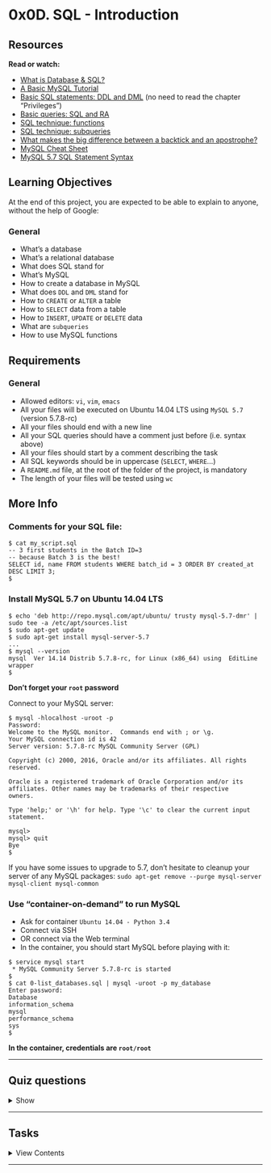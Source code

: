 # 0x0D. SQL - Introduction

## Resources

**Read or watch:**

- [What is Database & SQL?](https://www.youtube.com/watch?v=FR4QIeZaPeM)
- [A Basic MySQL Tutorial](https://www.digitalocean.com/community/tutorials/a-basic-mysql-tutorial)
- [Basic SQL statements: DDL and DML](https://web.csulb.edu/colleges/coe/cecs/dbdesign/dbdesign.php?page=sql/ddldml.php) (no need to read the chapter “Privileges”)
- [Basic queries: SQL and RA](https://web.csulb.edu/colleges/coe/cecs/dbdesign/dbdesign.php?page=sql/queries.php)
- [SQL technique: functions](https://web.csulb.edu/colleges/coe/cecs/dbdesign/dbdesign.php?page=sql/functions.php)
- [SQL technique: subqueries](https://web.csulb.edu/colleges/coe/cecs/dbdesign/dbdesign.php?page=sql/subqueries.php)
- [What makes the big difference between a backtick and an apostrophe?](https://stackoverflow.com/questions/29402361/what-makes-the-big-difference-between-a-backtick-and-an-apostrophe/29402458)
- [MySQL Cheat Sheet](https://intellipaat.com/mediaFiles/2019/02/SQL-Commands-Cheat-Sheet.pdf)
- [MySQL 5.7 SQL Statement Syntax](https://dev.mysql.com/doc/refman/5.7/en/sql-statements.html)

## Learning Objectives

At the end of this project, you are expected to be able to explain to anyone, without the help of Google:

### General

- What’s a database
- What’s a relational database
- What does SQL stand for
- What’s MySQL
- How to create a database in MySQL
- What does `DDL` and `DML` stand for
- How to `CREATE` or `ALTER` a table
- How to `SELECT` data from a table
- How to `INSERT`, `UPDATE` or `DELETE` data
- What are `subqueries`
- How to use MySQL functions

## Requirements

### General

- Allowed editors: `vi`, `vim`, `emacs`
- All your files will be executed on Ubuntu 14.04 LTS using `MySQL 5.7` (version 5.7.8-rc)
- All your files should end with a new line
- All your SQL queries should have a comment just before (i.e. syntax above)
- All your files should start by a comment describing the task
- All SQL keywords should be in uppercase (`SELECT`, `WHERE`…)
- A `README.md` file, at the root of the folder of the project, is mandatory
- The length of your files will be tested using `wc`

## More Info

### Comments for your SQL file:

```
$ cat my_script.sql
-- 3 first students in the Batch ID=3
-- because Batch 3 is the best!
SELECT id, name FROM students WHERE batch_id = 3 ORDER BY created_at DESC LIMIT 3;
$
```

### Install MySQL 5.7 on Ubuntu 14.04 LTS

```
$ echo 'deb http://repo.mysql.com/apt/ubuntu/ trusty mysql-5.7-dmr' | sudo tee -a /etc/apt/sources.list
$ sudo apt-get update
$ sudo apt-get install mysql-server-5.7
...
$ mysql --version
mysql  Ver 14.14 Distrib 5.7.8-rc, for Linux (x86_64) using  EditLine wrapper
$
```

**Don’t forget your `root` password**

Connect to your MySQL server:

```
$ mysql -hlocalhost -uroot -p
Password: 
Welcome to the MySQL monitor.  Commands end with ; or \g.
Your MySQL connection id is 42
Server version: 5.7.8-rc MySQL Community Server (GPL)

Copyright (c) 2000, 2016, Oracle and/or its affiliates. All rights reserved.

Oracle is a registered trademark of Oracle Corporation and/or its
affiliates. Other names may be trademarks of their respective
owners.

Type 'help;' or '\h' for help. Type '\c' to clear the current input statement.

mysql> 
mysql> quit
Bye
$
```

If you have some issues to upgrade to 5.7, don’t hesitate to cleanup your server of any MySQL packages: `sudo apt-get remove --purge mysql-server mysql-client mysql-common`

### Use “container-on-demand” to run MySQL

- Ask for container `Ubuntu 14.04 - Python 3.4`
- Connect via SSH
- OR connect via the Web terminal
- In the container, you should start MySQL before playing with it:

```
$ service mysql start
 * MySQL Community Server 5.7.8-rc is started
$
$ cat 0-list_databases.sql | mysql -uroot -p my_database
Enter password: 
Database
information_schema
mysql
performance_schema
sys
$
```

**In the container, credentials are `root/root`**

---

## Quiz questions

<details>
<summary>Show</summary>
  
### Question #0

What does SQL stand for?

- [ ] Sequences of Query Logic
- [x] Structured Query Language
- [ ] Solid Query Language
- [ ] Structured Question Language

### Question #1

What is a relational database? (please select all correct answers)

- [x] a database
- [x] a collection of data
- [ ] married databases
- [x] data are organized by tables, records and columns
- [ ] data are organized by tables and indexes
- [ ] a table containing multiple object representation
- [x] a table containing only one object representation

### Question #2

What does DDL stand for?

- [x] Data Definition Language
- [ ] Database Definition Language
- [ ] Data Document Language
- [ ] Document Data Language

### Question #3

What does DML stand for?

- [ ] Database Manipulation Language
- [ ] Document Manipulation Language
- [x] Data Manipulation Language
- [ ] Document Model Language

### Question #4

How do you list all `users` in this table?

```
+-------+-------------------------------------------------------------------------------------------------------------------------------+
| Table | Create Table                                                                                                                  |
+-------+-------------------------------------------------------------------------------------------------------------------------------+
| users | CREATE TABLE `users` (
  `id` int(11) DEFAULT NULL,
  `name` varchar(256) DEFAULT NULL,
  `age` int(11) DEFAULT NULL
) ENGINE=InnoDB DEFAULT CHARSET=latin1 |
+-------+-------------------------------------------------------------------------------------------------------------------------------+
```

- [ ] DELETE * FROM users;
- [x] SELECT * FROM users;
- [ ] SELECT ALL users;

### Question #5

How to you add a new record in the table `users`?

```
+-------+-------------------------------------------------------------------------------------------------------------------------------+
| Table | Create Table                                                                                                                  |
+-------+-------------------------------------------------------------------------------------------------------------------------------+
| users | CREATE TABLE `users` (
  `id` int(11) DEFAULT NULL,
  `name` varchar(256) DEFAULT NULL,
  `age` int(11) DEFAULT NULL
) ENGINE=InnoDB DEFAULT CHARSET=latin1 |
+-------+-------------------------------------------------------------------------------------------------------------------------------+
```

- [ ] INSERT users (id, name, age) VALUES (2, “Betty”, 30);
- [ ] INSERT INTO users (id, name) VALUES (2, “Betty”, 30);
- [x] INSERT INTO users (id, name, age) VALUES (2, “Betty”, 30);
- [ ] INSERT INTO users (id, name, age) VALUES (2, “Betty”);

### Question #6

How do you delete the `users` record with `id = 89` in this table?

```
+-------+-------------------------------------------------------------------------------------------------------------------------------+
| Table | Create Table                                                                                                                  |
+-------+-------------------------------------------------------------------------------------------------------------------------------+
| users | CREATE TABLE `users` (
  `id` int(11) DEFAULT NULL,
  `name` varchar(256) DEFAULT NULL,
  `age` int(11) DEFAULT NULL
) ENGINE=InnoDB DEFAULT CHARSET=latin1 |
+-------+-------------------------------------------------------------------------------------------------------------------------------+
```

- [ ] DELETE users WHERE id = 89;
- [x] DELETE FROM users WHERE id = 89;
- [ ] DELETE FROM users;
- [ ] DELETE FROM users WHERE id IS EQUAL TO 89;

### Question #7

How do you change the name of the `users` record with `id = 89` to `Holberton`?

```
+-------+-------------------------------------------------------------------------------------------------------------------------------+
| Table | Create Table                                                                                                                  |
+-------+-------------------------------------------------------------------------------------------------------------------------------+
| users | CREATE TABLE `users` (
  `id` int(11) DEFAULT NULL,
  `name` varchar(256) DEFAULT NULL,
  `age` int(11) DEFAULT NULL
) ENGINE=InnoDB DEFAULT CHARSET=latin1 |
+-------+-------------------------------------------------------------------------------------------------------------------------------+
```

- [x] UPDATE users SET name = “Holberton” WHERE id = 89;
- [ ] CHANGE users SET name = “Holberton” WHERE id = 89;
- [ ] UPDATE users SET name = “Holberton”;

### Question #8

How do you list all `users` records with `age > 21` in this table?

```
+-------+-------------------------------------------------------------------------------------------------------------------------------+
| Table | Create Table                                                                                                                  |
+-------+-------------------------------------------------------------------------------------------------------------------------------+
| users | CREATE TABLE `users` (
  `id` int(11) DEFAULT NULL,
  `name` varchar(256) DEFAULT NULL,
  `age` int(11) DEFAULT NULL
) ENGINE=InnoDB DEFAULT CHARSET=latin1 |
+-------+-------------------------------------------------------------------------------------------------------------------------------+
```

- [ ] SELECT * FROM users WHERE age < 21;
- [ ] SELECT * FROM users WHERE age IS UP TO 21;
- [x] SELECT * FROM users WHERE age > 21;
- [ ] SELECT * FROM users WHERE age BETWEEN 21 AND 89;

</details>

---

## Tasks

<details>
<summary>View Contents</summary>

### [0. List databases](./0-list_databases.sql)

Write a script that lists all databases of your MySQL server.

```
guillaume@ubuntu:~/$ cat 0-list_databases.sql | mysql -hlocalhost -uroot -p
Enter password: 
Database
information_schema
mysql
performance_schema
guillaume@ubuntu:~/$ 
```

**Repo:**

* GitHub repository: `holbertonschool-higher_level_programming`
* Directory: `0x0D-SQL_introduction`
* File: `0-list_databases.sql`

### [1. Create a database](./1-create_database_if_missing.sql)

Write a script that creates the database `hbtn_0c_0` in your MySQL server.

- If the database `hbtn_0c_0` already exists, your script should not fail
- You are not allowed to use the `SELECT` or `SHOW` statements

```
guillaume@ubuntu:~/$ cat 1-create_database_if_missing.sql | mysql -hlocalhost -uroot -p
Enter password: 
guillaume@ubuntu:~/$ cat 0-list_databases.sql | mysql -hlocalhost -uroot -p
Enter password: 
Database
information_schema
hbtn_0c_0
mysql
performance_schema
guillaume@ubuntu:~/$ cat 1-create_database_if_missing.sql | mysql -hlocalhost -uroot -p
Enter password: 
guillaume@ubuntu:~/$ 
```

**Repo:**

* GitHub repository: `holbertonschool-higher_level_programming`
* Directory: `0x0D-SQL_introduction`
* File: `1-create_database_if_missing.sql`

### [2. Delete a database](./2-remove_database.sql)

Write a script that deletes the database `hbtn_0c_0` in your MySQL server.

- If the database `hbtn_0c_0` doesn’t exist, your script should not fail
- You are not allowed to use the `SELECT` or `SHOW` statements

```
guillaume@ubuntu:~/$ cat 0-list_databases.sql | mysql -hlocalhost -uroot -p
Enter password: 
Database
information_schema
hbtn_0c_0
mysql
performance_schema
guillaume@ubuntu:~/$ cat 2-remove_database.sql | mysql -hlocalhost -uroot -p
Enter password: 
guillaume@ubuntu:~/$ cat 0-list_databases.sql | mysql -hlocalhost -uroot -p
Enter password: 
Database
information_schema
mysql
performance_schema
guillaume@ubuntu:~/$ 
```

**Repo:**

* GitHub repository: `holbertonschool-higher_level_programming`
* Directory: `0x0D-SQL_introduction`
* File: `2-remove_database.sql`

### [3. List tables](./3-list_tables.sql)

Write a script that lists all the tables of a database in your MySQL server.

- The database name will be passed as argument of `mysql` command (in the following example: `mysql` is the name of the database)

```
guillaume@ubuntu:~/$ cat 3-list_tables.sql | mysql -hlocalhost -uroot -p mysql
Enter password: 
Tables_in_mysql
columns_priv
db
event
func
general_log
help_category
help_keyword
help_relation
help_topic
host
ndb_binlog_index
plugin
proc
procs_priv
proxies_priv
servers
slow_log
tables_priv
time_zone
time_zone_leap_second
time_zone_name
time_zone_transition
time_zone_transition_type
user
guillaume@ubuntu:~/$ 
```

**Repo:**

* GitHub repository: `holbertonschool-higher_level_programming`
* Directory: `0x0D-SQL_introduction`
* File: `3-list_tables.sql`

### [4. First table](./4-first_table.sql)

Write a script that creates a table called `first_table` in the current database in your MySQL server.

- `first_table` description:
  - `id` INT
  - `name` VARCHAR(256)
- The database name will be passed as an argument of the `mysql` command
- If the table `first_table` already exists, your script should not fail
- You are not allowed to use the `SELECT` or `SHOW` statements

```
guillaume@ubuntu:~/$ cat 4-first_table.sql | mysql -hlocalhost -uroot -p hbtn_0c_0
Enter password: 
guillaume@ubuntu:~/$ cat 3-list_tables.sql | mysql -hlocalhost -uroot -p hbtn_0c_0
Enter password: 
Tables_in_hbtn_0c_0
first_table
guillaume@ubuntu:~/$ 
```

**Repo:**

* GitHub repository: `holbertonschool-higher_level_programming`
* Directory: `0x0D-SQL_introduction`
* File: `4-first_table.sql`

### [5. Full description](./5-full_table.sql)

Write a script that prints the full description of the table `first_table` from the database `hbtn_0c_0` in your MySQL server.

- The database name will be passed as an argument of the `mysql` command
- You are not allowed to use the `DESCRIBE` or `EXPLAIN` statements

```
guillaume@ubuntu:~/$ cat 5-full_table.sql | mysql -hlocalhost -uroot -p hbtn_0c_0
Enter password: 
Table   Create Table
first_table CREATE TABLE `first_table` (\n  `id` int(11) DEFAULT NULL,\n  `name` varchar(256) DEFAULT NULL\n) ENGINE=InnoDB DEFAULT CHARSET=latin1
guillaume@ubuntu:~/$ 
```

**Repo:**

* GitHub repository: `holbertonschool-higher_level_programming`
* Directory: `0x0D-SQL_introduction`
* File: `5-full_table.sql`

### [6. List all in table](./6-list_values.sql)

Write a script that lists all rows of the table `first_table` from the database `hbtn_0c_0` in your MySQL server.

- All fields should be printed
- The database name will be passed as an argument of the `mysql` command

```
guillaume@ubuntu:~/$ cat 6-list_values.sql | mysql -hlocalhost -uroot -p hbtn_0c_0
Enter password: 
guillaume@ubuntu:~/$ 
```

**Repo:**

* GitHub repository: `holbertonschool-higher_level_programming`
* Directory: `0x0D-SQL_introduction`
* File: `6-list_values.sql`

### [7. First add](./7-insert_value.sql)

Write a script that inserts a new row in the table `first_table` (database `hbtn_0c_0`) in your MySQL server.

- New row:
  - `id` = `89`
  - `name` = `Holberton School`
- The database name will be passed as an argument of the `mysql` command

```
guillaume@ubuntu:~/$ cat 7-insert_value.sql | mysql -hlocalhost -uroot -p hbtn_0c_0
Enter password: 
guillaume@ubuntu:~/$ cat 6-list_values.sql | mysql -hlocalhost -uroot -p hbtn_0c_0
Enter password: 
id  name
89  Holberton School
guillaume@ubuntu:~/$ cat 7-insert_value.sql | mysql -hlocalhost -uroot -p hbtn_0c_0
Enter password: 
guillaume@ubuntu:~/$ cat 7-insert_value.sql | mysql -hlocalhost -uroot -p hbtn_0c_0
Enter password: 
guillaume@ubuntu:~/$ cat 6-list_values.sql | mysql -hlocalhost -uroot -p hbtn_0c_0
Enter password: 
id  name
89  Holberton School
89  Holberton School
89  Holberton School
guillaume@ubuntu:~/$ 
```

**Repo:**

* GitHub repository: `holbertonschool-higher_level_programming`
* Directory: `0x0D-SQL_introduction`
* File: `7-insert_value.sql`

### [8. Count 89](./8-count_89.sql)

Write a script that displays the number of records with `id = 89` in the table `first_table` of the database `hbtn_0c_0` in your MySQL server.

- The database name will be passed as an argument of the `mysql` command

```
guillaume@ubuntu:~/$ cat 8-count_89.sql | mysql -hlocalhost -uroot -p hbtn_0c_0 | tail -1
Enter password: 
3
guillaume@ubuntu:~/$ 
```

**Repo:**

* GitHub repository: `holbertonschool-higher_level_programming`
* Directory: `0x0D-SQL_introduction`
* File: `8-count_89.sql`

### [9. Full creation](./9-full_creation.sql)

Write a script that creates a table `second_table` in the database `hbtn_0c_0` in your MySQL server and add multiples rows.

- `second_table` description:
  - `id` INT
  - `name` VARCHAR(256)
  - `score` INT
- The database name will be passed as an argument to the `mysql` command
- If the table `second_table` already exists, your script should not fail
- You are not allowed to use the `SELECT` and `SHOW` statements
- Your script should create these records:
  - `id` = 1, `name` = “John”, `score` = 10
  - `id` = 2, `name` = “Alex”, `score` = 3
  - `id` = 3, `name` = “Bob”, `score` = 14
  - `id` = 4, `name` = “George”, `score` = 8

```
guillaume@ubuntu:~/$ cat 9-full_creation.sql | mysql -hlocalhost -uroot -p hbtn_0c_0
Enter password: 
guillaume@ubuntu:~/$ 
```

**Repo:**

* GitHub repository: `holbertonschool-higher_level_programming`
* Directory: `0x0D-SQL_introduction`
* File: `9-full_creation.sql`

### [10. List by best](./10-top_score.sql)

Write a script that lists all records of the table `second_table` of the database `hbtn_0c_0` in your MySQL server.

- Results should display both the score and the name (in this order)
- Records should be ordered by score (top first)
- The database name will be passed as an argument of the `mysql` command

```
guillaume@ubuntu:~/$ cat 10-top_score.sql | mysql -hlocalhost -uroot -p hbtn_0c_0
Enter password: 
score   name
14  Bob
10  John
8   George
3   Alex
guillaume@ubuntu:~/$ 
```

**Repo:**

* GitHub repository: `holbertonschool-higher_level_programming`
* Directory: `0x0D-SQL_introduction`
* File: `10-top_score.sql`

### [11. Select the best](./11-best_score.sql)

Write a script that lists all records with a `score >= 10` in the table `second_table` of the database `hbtn_0c_0` in your MySQL server.

- Results should display both the score and the name (in this order)
- Records should be ordered by score (top first)
- The database name will be passed as an argument of the `mysql` command

```
guillaume@ubuntu:~/$ cat 11-best_score.sql | mysql -hlocalhost -uroot -p hbtn_0c_0
Enter password: 
score   name
14  Bob
10  John
guillaume@ubuntu:~/$ 
```

**Repo:**

* GitHub repository: `holbertonschool-higher_level_programming`
* Directory: `0x0D-SQL_introduction`
* File: `11-best_score.sql`

### [12. Cheating is bad](./12-no_cheating.sql)

Write a script that updates the score of Bob to `10` in the table `second_table`.

- You are not allowed to use Bob’s id value, only the `name` field
- The database name will be passed as an argument of the `mysql` command

```
guillaume@ubuntu:~/$ cat 12-no_cheating.sql | mysql -hlocalhost -uroot -p hbtn_0c_0
Enter password: 
guillaume@ubuntu:~/$ cat 10-top_score.sql | mysql -hlocalhost -uroot -p hbtn_0c_0
Enter password: 
score   name
10  John
10  Bob
8   George
3   Alex
guillaume@ubuntu:~/$ 
```

**Repo:**

* GitHub repository: `holbertonschool-higher_level_programming`
* Directory: `0x0D-SQL_introduction`
* File: `12-no_cheating.sql`

### [13. Score too low](./13-change_class.sql)

Write a script that removes all records with a `score <= 5` in the table `second_table` of the database `hbtn_0c_0` in your MySQL server.

- The database name will be passed as an argument of the `mysql` command

```
guillaume@ubuntu:~/$ cat 13-change_class.sql | mysql -hlocalhost -uroot -p hbtn_0c_0
Enter password: 
guillaume@ubuntu:~/$ cat 10-top_score.sql | mysql -hlocalhost -uroot -p hbtn_0c_0
Enter password: 
score   name
10  John
10  Bob
8   George
guillaume@ubuntu:~/$ 
```

**Repo:**

* GitHub repository: `holbertonschool-higher_level_programming`
* Directory: `0x0D-SQL_introduction`
* File: `13-change_class.sql`

### [14. Average](./14-average.sql)

Write a script that computes the score average of all records in the table `second_table` of the database `hbtn_0c_0` in your MySQL server.

- The result column name should be `average`
- The database name will be passed as an argument of the `mysql` command

```
guillaume@ubuntu:~/$ cat 14-average.sql | mysql -hlocalhost -uroot -p hbtn_0c_0
Enter password: 
average
9.3333
guillaume@ubuntu:~/$ 
```

**Repo:**

* GitHub repository: `holbertonschool-higher_level_programming`
* Directory: `0x0D-SQL_introduction`
* File: `14-average.sql`

### [15. Number by score](./15-groups.sql)

Write a script that lists the number of records with the same score in the table `second_table` of the database `hbtn_0c_0` in your MySQL server.

- The result should display:
  - the `score`
  - the number of records for this `score` with the label `number`
- The list should be sorted by the number of records (descending)
- The database name will be passed as an argument to the `mysql` command

```
guillaume@ubuntu:~/$ cat 15-groups.sql | mysql -hlocalhost -uroot -p hbtn_0c_0
Enter password: 
score   number
10  2
8   1
guillaume@ubuntu:~/$ 
```

**Repo:**

* GitHub repository: `holbertonschool-higher_level_programming`
* Directory: `0x0D-SQL_introduction`
* File: `15-groups.sql`

### [16. Say my name](./16-no_link.sql)

Write a script that lists all records of the table `second_table` of the database `hbtn_0c_0` in your MySQL server.

- Don’t list rows without a `name` value
- Results should display the score and the name (in this order)
- Records should be listed by descending score
- The database name will be passed as an argument to the `mysql` command

In this example, new data have been added to the table `second_table`.

```
guillaume@ubuntu:~/$ cat 16-no_link.sql | mysql -hlocalhost -uroot -p hbtn_0c_0
Enter password: 
score   name
18  Aria
12  Aria
10  John
10  Bob
guillaume@ubuntu:~/$ 
```

**Repo:**

* GitHub repository: `holbertonschool-higher_level_programming`
* Directory: `0x0D-SQL_introduction`
* File: `16-no_link.sql`

### [17. Go to UTF8 #advanced](./100-move_to_utf8.sql)

Write a script that converts `hbtn_0c_0` database to UTF8 (`utf8mb4`, collate `utf8mb4_unicode_ci`) in your MySQL server.

You need to convert all of the following to `UTF8`:

- Database `hbtn_0c_0`
- Table `first_table`
- Field `name` in `first_table`

```
guillaume@ubuntu:~/$ cat 100-move_to_utf8.sql | mysql -hlocalhost -uroot -p 
Enter password: 
guillaume@ubuntu:~/$ cat 5-full_table.sql | mysql -hlocalhost -uroot -p hbtn_0c_0
Enter password: 
Table   Create Table
first_table CREATE TABLE `first_table` (\n  `id` int(11) DEFAULT NULL,\n  `name` varchar(256) COLLATE utf8mb4_unicode_ci DEFAULT NULL\n) ENGINE=InnoDB DEFAULT CHARSET=utf8mb4 COLLATE=utf8mb4_unicode_ci
guillaume@ubuntu:~/$ 
```

**Repo:**

* GitHub repository: `holbertonschool-higher_level_programming`
* Directory: `0x0D-SQL_introduction`
* File: `100-move_to_utf8.sql`

### [18. Temperatures #0 #advanced](./101-avg_temperatures.sql)

Import in `hbtn_0c_0` database this table dump: [download](https://s3.amazonaws.com/intranet-projects-files/holbertonschool-higher-level_programming+/272/temperatures.sql)

Write a script that displays the average temperature (Fahrenheit) by city ordered by temperature (descending).

```
guillaume@ubuntu:~/$ cat 101-avg_temperatures.sql | mysql -hlocalhost -uroot -p hbtn_0c_0
Enter password: 
city    avg_temp
Chandler    72.8627
Gilbert 71.8088
Pismo beach 71.5147
San Francisco   71.4804
Sedona  70.7696
Phoenix 70.5882
Oakland 70.5637
Sunnyvale   70.5245
Chicago 70.4461
San Diego   70.1373
Glendale    70.1225
Sonoma  70.0392
Yuma    69.3873
San Jose    69.2990
Tucson  69.0245
Joliet  68.6716
Naperville  68.1029
Tempe   67.0441
Peoria  66.5392
guillaume@ubuntu:~/$ 
```

**Repo:**

* GitHub repository: `holbertonschool-higher_level_programming`
* Directory: `0x0D-SQL_introduction`
* File: `101-avg_temperatures.sql`

### [19. Temperatures #1 #advanced](102-top_city.sql)

Import in `hbtn_0c_0` database this table dump: [download](https://s3.amazonaws.com/intranet-projects-files/holbertonschool-higher-level_programming+/272/temperatures.sql) (same as `Temperatures #0`)

Write a script that displays the top 3 of cities temperature during July and August ordered by temperature (descending)

```
guillaume@ubuntu:~/$ cat 102-top_city.sql | mysql -hlocalhost -uroot -p hbtn_0c_0
Enter password: 
city    avg_temp
Naperville  76.9412
San Diego   73.7941
Sunnyvale   73.2353
guillaume@ubuntu:~/$ 
```

**Repo:**

* GitHub repository: `holbertonschool-higher_level_programming`
* Directory: `0x0D-SQL_introduction`
* File: `102-top_city.sql`

### [20. Temperatures #2 #advanced](./103-max_state.sql)

Import in `hbtn_0c_0` database this table dump: [download](https://s3.amazonaws.com/intranet-projects-files/holbertonschool-higher-level_programming+/272/temperatures.sql) (same as `Temperatures #0`)

Write a script that displays the max temperature of each state (ordered by State name).

```
guillaume@ubuntu:~/$ cat 103-max_state.sql | mysql -hlocalhost -uroot -p hbtn_0c_0
Enter password: 
state   max_temp
AZ  110
CA  110
IL  110
guillaume@ubuntu:~/$ 
```

**Repo:**

* GitHub repository: `holbertonschool-higher_level_programming`
* Directory: `0x0D-SQL_introduction`
* File: `103-max_state.sql`

</details>

---
